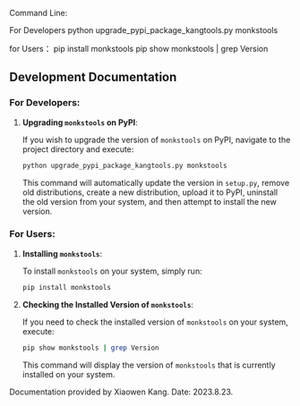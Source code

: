 Command Line:

For Developers
python upgrade_pypi_package_kangtools.py monkstools


for Users：
pip install monkstools
pip show monkstools | grep Version



## Development Documentation

### For Developers:

1. **Upgrading `monkstools` on PyPI**:
   
   If you wish to upgrade the version of `monkstools` on PyPI, navigate to the project directory and execute:
   
   ```bash
   python upgrade_pypi_package_kangtools.py monkstools
   ```

   This command will automatically update the version in `setup.py`, remove old distributions, create a new distribution, upload it to PyPI, uninstall the old version from your system, and then attempt to install the new version.

### For Users:

1. **Installing `monkstools`**:
   
   To install `monkstools` on your system, simply run:

   ```bash
   pip install monkstools
   ```

2. **Checking the Installed Version of `monkstools`**:
   
   If you need to check the installed version of `monkstools` on your system, execute:

   ```bash
   pip show monkstools | grep Version
   ```

   This command will display the version of `monkstools` that is currently installed on your system.


Documentation provided by Xiaowen Kang. 
Date: 2023.8.23.
